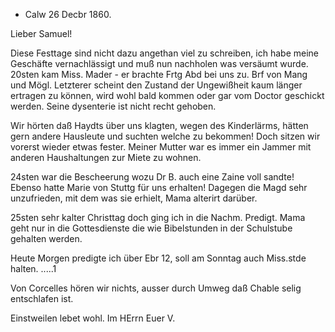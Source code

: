 + Calw 26 Decbr 1860.

Lieber Samuel!

Diese Festtage sind nicht dazu angethan viel zu schreiben, ich habe meine Geschäfte vernachlässigt und muß nun nachholen was versäumt wurde. 
20sten kam Miss. Mader - er brachte Frtg Abd bei uns zu. Brf von Mang und Mögl. Letzterer scheint den Zustand der Ungewißheit kaum länger ertragen zu können, wird wohl bald kommen oder gar vom Doctor geschickt werden. Seine dysenterie ist nicht recht gehoben.

Wir hörten daß Haydts über uns klagten, wegen des Kinderlärms, hätten gern andere Hausleute und suchten welche zu bekommen! Doch sitzen wir vorerst wieder etwas fester. Meiner Mutter war es immer ein Jammer mit anderen Haushaltungen zur Miete zu wohnen.

24sten war die Bescheerung wozu Dr B. auch eine Zaine voll sandte! Ebenso hatte Marie von Stuttg für uns erhalten! Dagegen die Magd sehr unzufrieden, mit dem was sie erhielt, Mama alterirt darüber.

25sten sehr kalter Christtag doch ging ich in die Nachm. Predigt. Mama geht nur in die Gottesdienste die wie Bibelstunden in der Schulstube gehalten werden.

Heute Morgen predigte ich über Ebr 12, soll am Sonntag auch Miss.stde halten. .....1

Von Corcelles hören wir nichts, ausser durch Umweg daß Chable selig entschlafen ist.

Einstweilen lebet wohl. Im HErrn
 Euer V.

